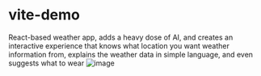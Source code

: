 # vite-demo
React-based weather app, adds a heavy dose of AI, and creates an interactive experience that knows what location you want weather information from, explains the weather data in simple language, and even suggests what to wear
![image](https://github.com/user-attachments/assets/c8a1b3f3-6314-4ddb-bc13-72f8b2408b40)
